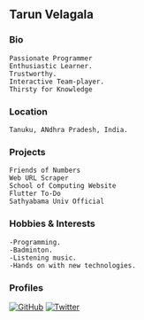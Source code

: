 ## Tarun Velagala

### Bio
    Passionate Programmer 
    Enthusiastic Learner.  
    Trustworthy.
    Interactive Team-player. 
    Thirsty for Knowledge 



### Location
    Tanuku, ANdhra Pradesh, India.

### Projects 
    Friends of Numbers 
	Web URL Scraper 
    School of Computing Website 
    Flutter To-Do
    Sathyabama Univ Official

### Hobbies & Interests
    -Programming. 
    -Badminton. 
    -Listening music. 
    -Hands on with new technologies.

### Profiles
[![GitHub][github-img]](https://github.com/tarun1642) 
[![Twitter][twitter-img]](https://twitter.com/tarun__675)  

<!-- Don't edit the below 2 lines -->
[twitter-img]: https://i.imgur.com/wWzX9uB.png
[github-img]: https://i.imgur.com/9I6NRUm.png
